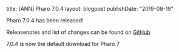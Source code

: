 title: [ANN] Pharo 7.0.4
layout: blogpost
publishDate: "2019-08-19"

Pharo 7.0.4 has been released! 

Releasenotes and list of changes can be found on [GitHub](https://github.com/pharo-project/pharo/releases/tag/v7.0.4)

7.0.4 is now the default download for Pharo 7